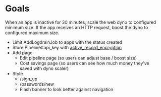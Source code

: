 # Goals

When an app is inactive for 30 minutes, scale the web dyno to configured minimum size.
If the app receives an HTTP request, boost the dyno to configured maximum size.

- Limit AddLogdrainJob to apps with the status created
- Store Pipeline#api_key with [active_record_encryption](https://guides.rubyonrails.org/active_record_encryption.html)
- Add page
  - Edit pipeline page (so users can adjust base / boost size)
  - Cost savings page (so users can see how much money they've saved with dyno scaler)
- Style
  - /sign_up
  - /passwords/new
  - Flash banner to look better against navigation
